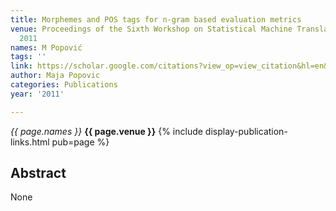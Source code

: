 ```yaml
---
title: Morphemes and POS tags for n-gram based evaluation metrics
venue: Proceedings of the Sixth Workshop on Statistical Machine Translation, 104-107,
  2011
names: M Popović
tags: ''
link: https://scholar.google.com/citations?view_op=view_citation&hl=en&user=KdAV2Y0AAAAJ&pagesize=100&sortby=pubdate&citation_for_view=KdAV2Y0AAAAJ:ufrVoPGSRksC
author: Maja Popovic
categories: Publications
year: '2011'

---
```


*{{ page.names }}*
**{{ page.venue }}**
{% include display-publication-links.html pub=page %}
## Abstract

None